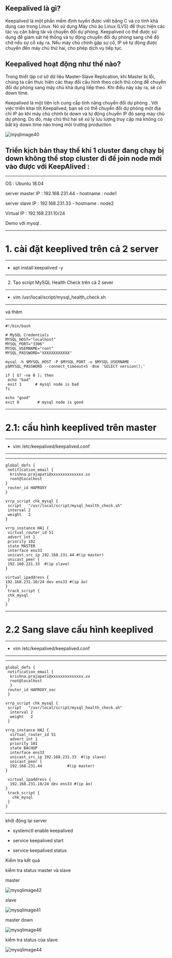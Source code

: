 
## Keepalived là gì?

Keepalived là một phần mềm định tuyến được viết bằng C và có tính khả dụng cao trong Linux. Nó sử dụng Máy chủ ảo Linux (LVS) để thực hiện các tác vụ cân bằng tải và chuyển đổi dự phòng. Keepalived có thể được sử dụng để giám sát hệ thống và tự động chuyển đổi dự phòng sang chế độ chờ nếu sự cố xảy ra. Nếu máy chủ chính gặp sự cố, IP sẽ tự động được chuyển đến máy chủ thứ hai, cho phép dịch vụ tiếp tục.


## Keepalived hoạt động như thế nào?

Trong thiết lập cơ sở dữ liệu Master-Slave Replication, khi Master bị lỗi, chúng ta cần thực hiện các thay đổi cấu hình theo cách thủ công để chuyển đổi dự phòng sang máy chủ khả dụng tiếp theo. Khi điều này xảy ra, ​​sẽ có down time.

Keepalived là một tiện ích cung cấp tính năng chuyển đổi dự phòng . Với việc triển khai tốt Keepalived, bạn sẽ có thể chuyển đổi dự phòng một địa chỉ IP ảo khi máy chủ chính bị down và tự động chuyển IP đó sang máy chủ dự phòng. Do đó, máy chủ thứ hai sẽ xử lý lưu lượng truy cập mà không có bất kỳ down time nào trong môi trường production


![mýqlimage40](Image/mysqlimage40.png)



## Triển kịch bản thay thế khi 1 cluster đang chạy bị down không thể stop cluster đi để join node mới vào được với KeepAlived :

---

OS : Ubuntu 18.04

server master IP : 192.168.231.44 - hostname : node1

server slave IP : 192.168.231.33 - hostname : node2

Virtual IP : 192.168.231.10/24

Demo với mysql .

---

# 1. cài đặt keeplived trên cả 2 server

---
- apt install keepalived -y
---

2. Tạo script MySQL Health Check trên cả 2 sever

---
- vim /usr/local/script/mysql_health_check.sh
---

và thêm

---
    #!/bin/bash

    # MySQL Credentials
    MYSQL_HOST="localhost"
    MYSQL_PORT="3306"
    MYSQL_USERNAME="root"
    MYSQL_PASSWORD="XXXXXXXXXXXX"

    mysql -h $MYSQL_HOST -P $MYSQL_PORT -u $MYSQL_USERNAME  -p$MYSQL_PASSWORD --connect_timeout=5 -Bse 'SELECT version();'

    if [ $? -ne 0 ]; then
     echo "bad"
     exit 1      # mysql node is bad
    fi

    echo "good"
    exit 0        # mysql node is good

---

# 2.1: cấu hình keeplived trên master 

---
- vim /etc/keepalived/keepalived.conf 
---
---
    global_defs {
     notification_email {
      krishna.prajapati@xxxxxxxxxxxxxx.xx
      root@localhost
    }
     router_id HAPROXY
    } 

    vrrp_script chk_mysql {
     script   "/usr/local/script/mysql_health_check.sh"
     interval 2
     weight   2
    }

    vrrp_instance HA1 {
     virtual_router_id 51
     advert_int 1
     priority 102
     state MASTER
     interface ens33
     unicast_src_ip 192.168.231.44 #(ip master)
     unicast_peer {
     192.168.231.33  #(ip slave)               
    }

    virtual_ipaddress {
    192.168.231.10/24 dev ens33 #(ip ảo)
    }
     track_script {
     chk_mysql
     }
    }
---



# 2.2 Sang slave cấu hình keeplived

---
- vim /etc/keepalived/keepalived.conf 
---
---
    global_defs {
     notification_email {
      krishna.prajapati@xxxxxxxxxxxxxx.xx
      root@localhost
      }
     router_id HAPROXY_sec
     }

    vrrp_script chk_mysql {
     script   "/usr/local/script/mysql_health_check.sh"
      interval 2
      weight   2
     }

    vrrp_instance HA2 {
      virtual_router_id 51
      advert_int 1
      priority 101
      state BACHUP
      interface ens33
      unicast_src_ip 192.168.231.33  #(ip slave)  
      unicast_peer {
      192.168.231.44           #(ip master)
    }

     virtual_ipaddress {
      192.168.231.10/24 dev ens33 #(ip ảo)
    }
     track_script {
       chk_mysql
     }
    }
---

khởi động lại server

- systemctl enable keepalived

- service keepalived start

- service keepalived status

 Kiểm tra kết quả

 kiểm tra status master và slave

master

 ![mysqlimage42](Image/mysqlimage42.png)

slave

 ![mysqlimage41](Image/mysqlimage42.png)

master down 

![mysqlimage46](Image/mysqlimage46.png)

kiểm tra status của slave 

![mysqlimage44](Image/mysqlimage44.png)






